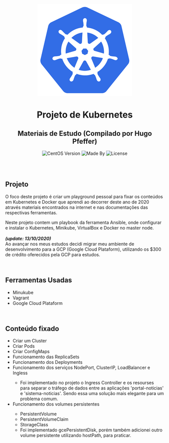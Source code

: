 <p align="center">
    <img alt="Logo Codenation" src="logo.png">
</p>

<h1 align="center">
    Projeto de Kubernetes
</h1>

<h2 align="center">
    Materiais de Estudo (Compilado por Hugo Pfeffer)
</h2>

<p align="center">
    <img alt="CentOS Version" src="https://img.shields.io/badge/Linux-CentOS8-green">
    <img alt="Made By" src="https://img.shields.io/badge/Made%20By-Hugo%20Pfeffer-red">
    <img alt="License" src="https://img.shields.io/github/license/HugoPfeffer/vagrant-ansible">
</p>

</br>
</br>
<h2> Projeto </h2>

O foco deste projeto é criar um playground pessoal para fixar os conteúdos em Kubernetes e Docker que aprendi ao decorrer deste ano de 2020 através materiais encontrados na internet e nas documentações das respectivas ferramentas.

Neste projeto contem um playbook da ferramenta Ansible, onde configurar e instalar o Kubernetes, Minikube, VirtualBox e Docker no master node. 
</br></br>
<b><i>(update: 13/10/2020)</b></i></br>
Ao avançar nos meus estudos decidi migrar meu ambiente de desenvolvimento para a GCP (Google Cloud Plataform), utilizando os $300 de crédito oferecidos pela GCP para estudos. 

</br>

<h2>Ferramentas Usadas</h2>
<ul>
    <li>Minukube</li>
    <li>Vagrant</li>
    <li>Google Cloud Plataform</li>
</ul>
</br>


<h2>Conteúdo fixado</h2>
<ul>
    <li>Criar um Cluster</li>
    <li>Criar Pods</li>
    <li>Criar ConfigMaps</li>
    <li>Funcionamento das ReplicaSets</li>
    <li>Funcionamento dos Deployments</li>
    <li>Funcionamento dos serviços NodePort, ClusterIP, LoadBalancer e Ingless</li>
        <ul>
            <li>Foi implementado no projeto o Ingress Controller e os resourses para separar o tráfego de dados entre as aplicações 'portal-noticias' e 'sistema-noticias'. Sendo essa uma solução mais elegante para um problema comum.</li>
        </ul>
    <li>Funcionamento dos volumes persistentes</li>
        <ul>
            <li>PersistentVolume</li>
            <li>PersistentVolumeClaim</li>
            <li>StorageClass</li>
            <li>Foi implementado gcePersistentDisk, porém também adicionei outro volume persistente utilizando hostPath, para praticar.</li>
        </ul>
    <!-- <li></li>
    <li></li> -->
</ul>
</br>



<!-- <h1></h1>
<h2>Planos futuros</h2> -->








